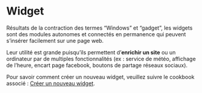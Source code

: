 # Widget

Résultats de la contraction des termes “Windows” et “gadget”, les widgets sont des modules autonomes et connectés en permanence qui peuvent s’insérer facilement sur une page web.

Leur utilité est grande puisqu’ils permettent d’**enrichir un site** ou un ordinateur par de multiples fonctionnalités (ex : service de météo, affichage de l’heure, encart page facebook, boutons de partage réseaux sociaux).

Pour savoir comment créer un nouveau widget, veuillez suivre le cookbook associé : [Créer un nouveau widget](/doc/cookbook/widget-creation).
